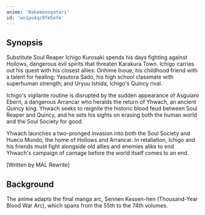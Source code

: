 ```yaml
---
anime: 'Bakemonogatari'
id: 'wn1po4qc9fm5efm'
---
```


## Synopsis

Substitute Soul Reaper Ichigo Kurosaki spends his days fighting against Hollows, dangerous evil spirits that threaten Karakura Town. Ichigo carries out his quest with his closest allies: Orihime Inoue, his childhood friend with a talent for healing; Yasutora Sado, his high school classmate with superhuman strength; and Uryuu Ishida, Ichigo's Quincy rival.

Ichigo's vigilante routine is disrupted by the sudden appearance of Asguiaro Ebern, a dangerous Arrancar who heralds the return of Yhwach, an ancient Quincy king. Yhwach seeks to reignite the historic blood feud between Soul Reaper and Quincy, and he sets his sights on erasing both the human world and the Soul Society for good.

Yhwach launches a two-pronged invasion into both the Soul Society and Hueco Mundo, the home of Hollows and Arrancar. In retaliation, Ichigo and his friends must fight alongside old allies and enemies alike to end Yhwach's campaign of carnage before the world itself comes to an end.

[Written by MAL Rewrite]

## Background

The anime adapts the final manga arc, Sennen Kessen-hen (Thousand-Year Blood War Arc), which spans from the 55th to the 74th volumes.
